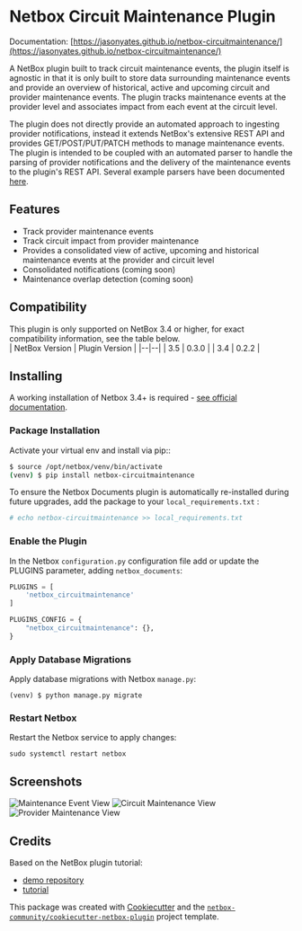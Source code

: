 # Netbox Circuit Maintenance Plugin

Documentation: [https://jasonyates.github.io/netbox-circuitmaintenance/](https://jasonyates.github.io/netbox-circuitmaintenance/)

A NetBox plugin built to track circuit maintenance events, the plugin itself is agnostic in that it is only built to store data surrounding maintenance events and provide an overview of historical, active and upcoming circuit and provider maintenance events. The plugin tracks maintenance events at the provider level and associates impact from each event at the circuit level.

The plugin does not directly provide an automated approach to ingesting provider notifications, instead it extends NetBox's extensive REST API and provides GET/POST/PUT/PATCH methods to manage maintenance events. The plugin is intended to be coupled with an automated parser to handle the parsing of provider notifications and the delivery of the maintenance events to the plugin's REST API. Several example parsers have been documented [here](https://jasonyates.github.io/netbox-circuitmaintenance/parsers/).

## Features

 - Track provider maintenance events
 - Track circuit impact from provider maintenance
 - Provides a consolidated view of active, upcoming and historical maintenance events at the provider and circuit level
 - Consolidated notifications (coming soon)
 - Maintenance overlap detection (coming soon)

## Compatibility
This plugin is only supported on NetBox 3.4 or higher, for exact compatibility information, see the table below.  
| NetBox Version | Plugin Version |
|--|--|
| 3.5 | 0.3.0 |
| 3.4 | 0.2.2 |



## Installing

A working installation of Netbox 3.4+ is required - [see official documentation](https://netbox.readthedocs.io/en/stable/plugins/).

### Package Installation

Activate your virtual env and install via pip::

```bash
$ source /opt/netbox/venv/bin/activate
(venv) $ pip install netbox-circuitmaintenance
```

To ensure the Netbox Documents plugin is automatically re-installed during future upgrades, add the package to your `local_requirements.txt` :

```bash
# echo netbox-circuitmaintenance >> local_requirements.txt
```

### Enable the Plugin

In the Netbox `configuration.py` configuration file add or update the PLUGINS parameter, adding `netbox_documents`:


```python
PLUGINS = [
    'netbox_circuitmaintenance'
]

PLUGINS_CONFIG = {
    "netbox_circuitmaintenance": {},
}
```

### Apply Database Migrations

Apply database migrations with Netbox `manage.py`:

```
(venv) $ python manage.py migrate
```

### Restart Netbox

Restart the Netbox service to apply changes:

```
sudo systemctl restart netbox
```

## Screenshots

![Maintenance Event View](docs/img/maintenance.png)
![Circuit Maintenance View](docs/img/circuit_maintenance.png)
![Provider Maintenance View](docs/img/provider_maintenance.png)


## Credits

Based on the NetBox plugin tutorial:

- [demo repository](https://github.com/netbox-community/netbox-plugin-demo)
- [tutorial](https://github.com/netbox-community/netbox-plugin-tutorial)

This package was created with [Cookiecutter](https://github.com/audreyr/cookiecutter) and the [`netbox-community/cookiecutter-netbox-plugin`](https://github.com/netbox-community/cookiecutter-netbox-plugin) project template.
